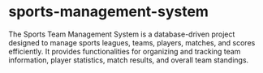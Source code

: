 # sports-management-system
The Sports Team Management System is a database-driven project designed to manage sports leagues, teams, players, matches, and scores efficiently. It provides functionalities for organizing and tracking team information, player statistics, match results, and overall  team standings.
